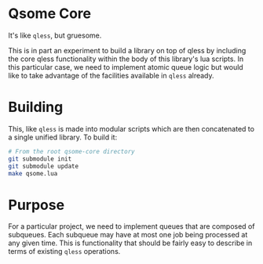 Qsome Core
==========
It's like `qless`, but gruesome.

This is in part an experiment to build a library on top of qless by including
the core qless functionality within the body of this library's lua scripts. In
this particular case, we need to implement atomic queue logic but would like to
take advantage of the facilities available in `qless` already.

Building
========
This, like `qless` is made into modular scripts which are then concatenated to
a single unified library. To build it:

```bash
# From the root qsome-core directory
git submodule init
git submodule update
make qsome.lua
```

Purpose
=======
For a particular project, we need to implement queues that are composed of
subqueues. Each subqueue may have at most one job being processed at any given
time. This is functionality that should be fairly easy to describe in terms of
existing `qless` operations.

